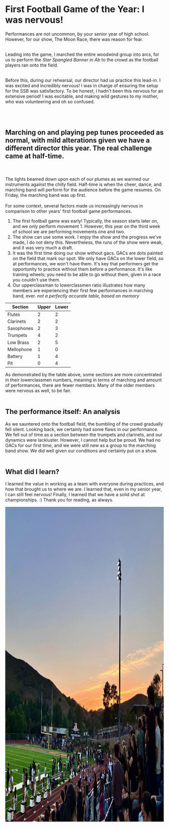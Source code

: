 # First Football Game of the Year: I was nervous!

Performances are not uncommon, by your senior year of high school. However, for our show, The Moon Race, there was reason for fear.<br><br>

Leading into the game, I marched the entire woodwind group into arcs, for us to perform the *Star Spangled Banner in Ab* to the crowd as the football players ran onto the field. <br><br>

Before this, during our rehearsal, our director had us practice this lead-in. I was excited and incredibly nervous! I was in charge of ensuring the setup for the SSB was satisfactory. 
To be honest, I hadn't been this nervous for an extensive period! I was excitable, and making wild gestures to my mother, who was volunteering and oh so confused. 

<br><br>

## Marching on and playing pep tunes proceeded as normal, with mild alterations given we have a different director this year. The real challenge came at half-time. 
<br><br>
 The lights beamed down upon each of our plumes as we warmed our instruments against the chilly field. Half-time is when the cheer, dance, and marching band will perform for the audience before the game resumes. On Friday, the marching band was up first. 
<br><br>
For some context, several factors made us increasingly nervous in comparison to other years' first football game performances. 
1. The first football game was early! Typically, the season starts later on, and we only perform movement 1. However, this year on the third week of school we are performing movements one and two.
2. The show can use some work. I enjoy the show and the progress we've made, I do not deny this. Nevertheless, the runs of the show were weak, and it was very much a draft.
3. It was the first time doing our show without gacs. GACs are dots painted on the field that mark our spot. We only have GACs on the lower field, so at performances, we won't have them. It's key that performers get the opportunity to practice without them before a performance. It's like training wheels; you need to be able to go without them, given in a race you couldn't use them.
4. Our upperclassman to lowerclassmen ratio illustrates how many members are experiencing their first few performances in marching band, ever.
*not a perfectly accurate table, based on memory*

| Section | Upper    | Lower |
| -------- | ------- | ------- |
| Flutes | 2  | 2    |
| Clarinets | 2 | 2     |
| Saxophones | 2    | 3    |
| Trumpets | 4 | 2 |
| Low Brass | 2 | 5 |
| Mellophone | 1 | 0 |
| Battery | 1 | 4 |
| Pit | 0 | 4 |
As demonstrated by the table above, some sections are more concentrated in their lowerclassmen numbers, meaning in terms of marching and amount of performances, there are fewer members. Many of the older members were nervous as well, to be fair. <br><br>

## The performance itself: An analysis
As we sauntered onto the football field, the bumbling of the crowd gradually fell silent. Looking back, we certainly had some flaws in our performance. We fell out of time as a section between the trumpets and clarinets, and our dynamics were lackluster. However, I cannot help but be proud. We had no GACs for our first time, and we were still new as a group to the marching band show. We did well given our conditions and certainly put on a show. 
<br><br> 
## What did I learn? 
I learned the value in working as a team with everyone during practices, and how that brought us to where we are. I learned that, even in my senior year, I can still feel nervous! Finally, I learned that we have a solid shot at championships. :)
Thank you for reading, as always. 

<img src="https://github.com/CaptainSapphire/PH-s-Blog/blob/main/assets/August%202024/IMG_3883.jpg?raw=true" width="1200" height="1000" />
